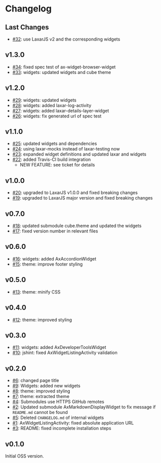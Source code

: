 # Changelog

## Last Changes

- [#32](https://github.com/LaxarJS/widget-browser/issues/32): use LaxarJS v2 and the corresponding widgets


## v1.3.0

- [#34](https://github.com/LaxarJS/widget-browser/issues/34): fixed spec test of ax-widget-browser-widget
- [#33](https://github.com/LaxarJS/widget-browser/issues/33): widgets: updated widgets and cube theme


## v1.2.0

- [#29](https://github.com/LaxarJS/widget-browser/issues/29): widgets: updated widgets
- [#28](https://github.com/LaxarJS/widget-browser/issues/28): widgets: added laxar-log-activity
- [#27](https://github.com/LaxarJS/widget-browser/issues/27): widgets: added laxar-details-layer-widget
- [#26](https://github.com/LaxarJS/widget-browser/issues/26): widgets: fix generated url of spec test


## v1.1.0

- [#25](https://github.com/LaxarJS/widget-browser/issues/25): updated widgets and dependencies
- [#24](https://github.com/LaxarJS/widget-browser/issues/24): using laxar-mocks instead of laxar-testing now
- [#23](https://github.com/LaxarJS/widget-browser/issues/23): expanded widget definitions and updated laxar and widgets
- [#22](https://github.com/LaxarJS/widget-browser/issues/22): added Travis-CI build integration
    + NEW FEATURE: see ticket for details


## v1.0.0

- [#20](https://github.com/LaxarJS/widget-browser/issues/20): upgraded to LaxarJS v1.0.0 and fixed breaking changes
- [#19](https://github.com/LaxarJS/widget-browser/issues/19): upgraded to LaxarJS major version and fixed breaking changes


## v0.7.0

- [#18](https://github.com/LaxarJS/widget-browser/issues/18): updated submodule cube.theme and updated the widgets
- [#17](https://github.com/LaxarJS/widget-browser/issues/17): fixed version number in relevant files


## v0.6.0

- [#16](https://github.com/LaxarJS/widget-browser/issues/16): widgets: added AxAccordionWidget
- [#15](https://github.com/LaxarJS/widget-browser/issues/15): theme: improve footer styling


## v0.5.0

- [#13](https://github.com/LaxarJS/widget-browser/issues/13): theme: minify CSS


## v0.4.0

- [#12](https://github.com/LaxarJS/widget-browser/issues/12): theme: improved styling


## v0.3.0

- [#11](https://github.com/LaxarJS/widget-browser/issues/11): widgets: added AxDeveloperToolsWidget
- [#10](https://github.com/LaxarJS/widget-browser/issues/10): jshint: fixed AxWidgetListingActivity validation


## v0.2.0

- [#6](https://github.com/LaxarJS/widget-browser/issues/6): changed page title
- [#9](https://github.com/LaxarJS/widget-browser/issues/9): Widgets: added new widgets
- [#8](https://github.com/LaxarJS/widget-browser/issues/8): theme: improved styling
- [#7](https://github.com/LaxarJS/widget-browser/issues/7): theme: extracted theme
- [#4](https://github.com/LaxarJS/widget-browser/issues/4): Submodules use HTTPS GitHub remotes
- [#2](https://github.com/LaxarJS/widget-browser/issues/2): Updated submodule AxMarkdownDisplayWidget to fix message if `README.md` cannot be found
- [#5](https://github.com/LaxarJS/widget-browser/issues/5): Deleted `CHANGELOG.md` of internal widgets
- [#1](https://github.com/LaxarJS/widget-browser/issues/1): AxWidgetListingActivity: fixed absolute application URL
- [#3](https://github.com/LaxarJS/widget-browser/issues/3): README: fixed incomplete installation steps


## v0.1.0

Initial OSS version.

